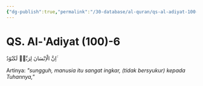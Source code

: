 ```yaml
---
{"dg-publish":true,"permalink":"/30-database/al-quran/qs-al-adiyat-100-6/"}
---
```



# QS. Al-'Adiyat (100)-6
اِنَّ الْاِنْسَانَ لِرَبِّهٖ لَكَنُوْدٌ ۚ

Artinya: *"sungguh, manusia itu sangat ingkar, (tidak bersyukur) kepada Tuhannya,"*
